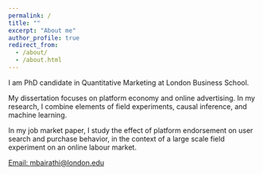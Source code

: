 ```yaml
---
permalink: /
title: ""
excerpt: "About me"
author_profile: true
redirect_from: 
  - /about/
  - /about.html
---
```


I am PhD candidate in Quantitative Marketing at London Business School.

My dissertation focuses on platform economy and online advertising. In my research, I combine elements of field experiments, causal inference, and machine learning.

In my job market paper, I study the effect of platform endorsement on user search and purchase behavior, in the context of a large scale field experiment on an online labour market.

[Email: mbairathi@london.edu](mailto:mbairathi@london.edu)

